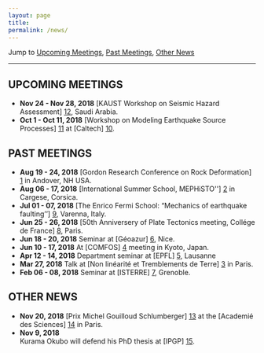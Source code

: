 ```yaml
---
layout: page
title: 
permalink: /news/
---
```


Jump to [Upcoming Meetings](#upcoming-meetings), [Past Meetings](#past-meetings), [Other News](#other-news)

---

## UPCOMING MEETINGS

* **Nov 24 - Nov 28, 2018** 
[KAUST Workshop on Seismic Hazard Assessment] [12], Saudi Arabia.
* **Oct 1 - Oct 11, 2018** 
[Workshop on Modeling Earthquake Source Processes] [11] at [Caltech] [10].
	
## PAST MEETINGS 

* **Aug 19 - 24, 2018** 
[Gordon Research Conference on Rock Deformation] [1] in Andover, NH USA.
* **Aug 06 - 17, 2018** 
[International Summer School, MEPHiSTO''] [2] in Cargese, Corsica.
* **Jul 01 - 07, 2018**
[The Enrico Fermi School: “Mechanics of earthquake faulting’’] [9], Varenna, Italy.		
* **Jun 25 - 26, 2018** 
[50th Anniversery of Plate Tectonics meeting, Collége de France] [8], Paris.		
* **Jun 18 - 20, 2018** 
Seminar at [Géoazur] [6], Nice.		
* **Jun 10 - 17, 2018** 
At [COMFOS] [4] meeting in Kyoto, Japan.
* **Apr 12 - 14, 2018** 
Department seminar at [EPFL] [5], Lausanne
* **Mar 27, 2018** 
Talk at [Non linéarité et Tremblements de Terre] [3] in Paris.	
* **Feb 06 - 08, 2018** 
Seminar at [ISTERRE] [7], Grenoble.

## OTHER NEWS
* **Nov 20, 2018** 
[Prix Michel Gouilloud Schlumberger] [13] at the [Academié des Sciences] [14] in Paris.
* **Nov 9, 2018** 	
Kurama Okubo will defend his PhD thesis at [IPGP] [15].
 



[1]: https://www.grc.org/rock-deformation-conference/2018/
[2]: https://mephisto2018.spip.espci.fr/Home
[3]: http://nonlineaire.univ-lille1.fr/SNL/MiniColloque/
[4]: https://sites.google.com/site/comfos2018/
[5]: http://www.epfl.ch
[6]: https://geoazur.oca.eu/fr/acc-geoazur
[7]: https://isterre.fr/?lang=fr
[8]: https://www.college-de-france.fr/site/en-barbara-romanowicz/symposium-2017-2018__1.htm
[9]: https://en.sif.it/courses/fermi_school/mmxviii#202
[10]: http://www.caltech.edu
[11]: http://www.seismolab.caltech.edu/workshop.html
[12]: https://eqhazard.kaust.edu.sa/home
[13]: http://www.academie-sciences.fr/fr/Prix-en-mathematique-physique-mecanique-informatique-et-sciences-de-la-Terre-et-de-l-univers/prix-michel-gouilloud-schlumberger.html
[14]: http://www.academie-sciences.fr/fr/
[15]: http://www.ipgp.fr

